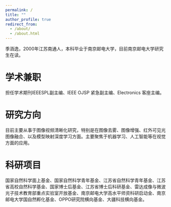 ```yaml
---
permalink: /
title: ""
author_profile: true
redirect_from: 
  - /about/
  - /about.html
---
```


  季涵逸，2000年江苏南通人，本科毕业于南京邮电大学，目前南京邮电大学研究生在读。

学术兼职
======
担任学术期刊IEEESPL副主编、IEEE OJSP 紧急副主编、Electronics 客座主编。

研究方向
======
目前主要从事于图像视频清晰化研究，特别是在图像去雾、图像增强、红外可见光图像融合、以及模型映射深度学习方面。主要聚焦于机器学习、人工智能等在视觉方面的应用。

科研项目
======
国家自然科学面上基金、国家自然科学青年基金、江苏省自然科学青年基金、江苏省高校自然科学基金、国家博士后基金、江苏省博士后科研基金、雷达成像与微波光子技术教育部重点实验室开放基金、南京邮电大学高水平师资科研启动金、南京邮电大学国自然孵化基金、OPPO研究院横向基金、大疆科技横向基金。

